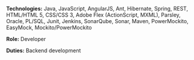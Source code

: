 **Technologies:** Java, JavaScript, AngularJS, Ant, Hibernate, Spring, REST, HTML/HTML 5, CSS/CSS 3, Adobe Flex (ActionScript, MXML), Parsley, Oracle, PL/SQL, Junit, Jenkins, SonarQube, Sonar, Maven, PowerMockito, EasyMock, Mockito/PowerMockito

**Role:** Developer

**Duties:** Backend development
